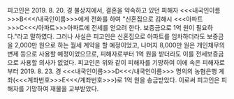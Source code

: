 피고인은 2019. 8. 20. 경 불상지에서, 결혼을 약속하고 있던 피해자 <<<내국인이름>>>B<<</내국인이름>>>에게 전화를 하여 "신혼집으로 김해시 <<<아파트>>>C<<</아파트>>>아파트에 전세를 얻으려 한다. 보증금으로 1억 원이 필요하다."라고 말하였다.
그러나 사실은 피고인은 신혼집으로 아파트를 임차하더라도 보증금을 2,000만 원으로 하는 월세 계약을 할 예정이었고, 나머지 8,000만 원은 개인채무의 변제 등으로 사용할 예정이었으므로, 피해자로부터 1억 원을 받더라도 이를 전세보증금으로 사용할 의사가 없었다.
피고인은 위와 같이 피해자를 기망하여 이에 속은 피해자로부터 2019. 8. 23. 경 <<<내국인이름>>>D<<</내국인이름>>> 명의의 농협은행 계좌(<<<계좌번호>>>E<<</계좌번호>>>)로 1억 원을 송금받았다.
이로써 피고인은 피해자를 기망하여 재물을 교부받았다.
